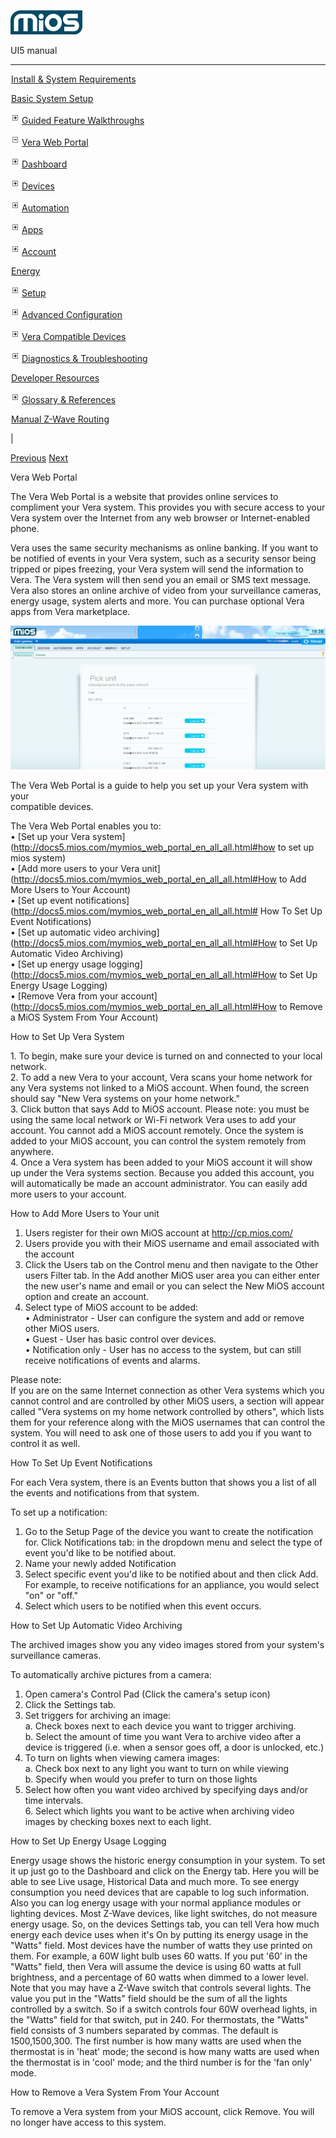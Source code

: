 ![](skins/mios/images/logo.png)

UI5 manual

  
---  
  
![](images/spacer.gif)[Install & System
Requirements](index.html#!docs5/installation_and_system_requirements_en_3Pro_all.md)

![](images/spacer.gif)[Basic System Setup ](index.html#!docs5/getting_started_en_3Pro_all.md)

![](skins/mios/images/plus.gif)[Guided Feature Walkthroughs
](features_en_3Pro_all.html)

![](skins/mios/images/minus.gif)[Vera Web Portal](index.html#!docs5/web_portal_en_3Pro_all.md)

![](skins/mios/images/plus.gif)[Dashboard](index.html#!docs5/dashboard_en_3Pro_all.md)

![](skins/mios/images/plus.gif)[Devices](index.html#!docs5/devices_en_3Pro_all.md)

![](skins/mios/images/plus.gif)[Automation](index.html#!docs5/automation_en_3Pro_all.md)

![](skins/mios/images/plus.gif)[Apps](index.html#!docs5/apps_en_3Pro_all.md)

![](skins/mios/images/plus.gif)[Account](index.html#!docs5/account_en_3Pro_all.md)

![](images/spacer.gif)[Energy](index.html#!docs5/energy_en_3Pro_all.md)

![](skins/mios/images/plus.gif)[Setup](index.html#!docs5/setup_en_3Pro_all.md)

![](skins/mios/images/plus.gif)[Advanced
Configuration](index.html#!docs5/advanced_configuration_en_3Pro_all.md)

![](skins/mios/images/plus.gif)[Vera Compatible
Devices](index.html#!docs5/supported_hardware_en_3Pro_all.md)

![](skins/mios/images/plus.gif)[Diagnostics &
Troubleshooting](index.html#!docs5/troubleshooting_en_3Pro_all.md)

![](images/spacer.gif)[Developer Resources](index.html#!docs5/developers_en_3Pro_all.md)

![](skins/mios/images/plus.gif)[Glossary &
References](index.html#!docs5/reference_en_3Pro_all.md)

![](images/spacer.gif)[Manual Z-Wave Routing](index.html#!docs5/ManualRoute_en_3Pro_all.md)

|

[Previous](index.html#!docs5/features_en_3Pro_all.html) [Next](dashboard_en_3Pro_all.md)

Vera Web Portal

The Vera Web Portal is a website that provides online services to compliment
your Vera system.  This provides you with secure access to your Vera system
over the Internet from any web browser or Internet-enabled phone.  
  
Vera uses the same security mechanisms as online banking.  If you want to be
notified of events in your Vera system, such as a security sensor being
tripped or pipes freezing, your Vera system will send the information to Vera.
The Vera system will then send you an email or SMS text message.  Vera also
stores an online archive of video from your surveillance cameras, energy
usage, system alerts and more. You can purchase optional Vera apps from Vera
marketplace.  
  
![webPortalHome](/images/mios/ui5_webPortalHome1.PNG)  
  
The Vera Web Portal is a guide to help you set up your Vera system with your  
compatible devices.  
  
The Vera Web Portal enables you to:  
• [Set up your Vera
system](http://docs5.mios.com/mymios_web_portal_en_all_all.html#how to set up
mios system)  
• [Add more users to your Vera
unit](http://docs5.mios.com/mymios_web_portal_en_all_all.html#How to Add More
Users to Your Account)  
• [Set up event
notifications](http://docs5.mios.com/mymios_web_portal_en_all_all.html# How To
Set Up Event Notifications)  
• [Set up automatic video
archiving](http://docs5.mios.com/mymios_web_portal_en_all_all.html#How to Set
Up Automatic Video Archiving)  
• [Set up energy usage
logging](http://docs5.mios.com/mymios_web_portal_en_all_all.html#How to Set Up
Energy Usage Logging)  
• [Remove Vera from your
account](http://docs5.mios.com/mymios_web_portal_en_all_all.html#How to Remove
a MiOS System From Your Account)  
  
  
How to Set Up Vera System  
  
1\. To begin, make sure your device is turned on and connected to your local
network.  
2. To add a new Vera to your account, Vera scans your home network for any Vera systems not linked to a MiOS account. When found, the screen should say "New Vera systems on your home network."  
3. Click button that says Add to MiOS account. Please note: you must be using the same local network or Wi-Fi network Vera uses to add your account. You cannot add a MiOS account remotely. Once the system is added to your MiOS account, you can control the system remotely from anywhere.  
4. Once a Vera system has been added to your MiOS account it will show up under the Vera systems section. Because you added this account, you will automatically be made an account administrator. You can easily add more users to your account.  
  
How to Add More Users to Your unit  
  
1. Users register for their own MiOS account at <http://cp.mios.com/>  
2. Users provide you with their MiOS username and email associated with the account  
3. Click the Users tab on the Control menu and then navigate to the Other users Filter tab. In the Add another MiOS user area you can either enter  the new user's name and email or you can select the New MiOS account option and create an account.  
4. Select type of MiOS account to be added:  
• Administrator - User can configure the system and add or remove other MiOS
users.  
• Guest \- User has basic control over devices.  
• Notification only \- User has no access to the system, but can still receive
notifications of events and alarms.  
  
Please note:  
If you are on the same Internet connection as other Vera systems which you
cannot control and are controlled by other MiOS users, a section will appear
called "Vera systems on my home network controlled by others", which lists
them for your reference along with the MiOS usernames that can control the
system.  You will need to ask one of those users to add you if you want to
control it as well.  
  
How To Set Up Event Notifications  
  
For each Vera system, there is an Events button that shows you a list of all
the events and notifications from that system.  
  
To set up a notification:  
  
1. Go to the Setup Page of the device you want to create the notification for. Click Notifications tab: in the dropdown menu and select the type of event you'd like to be notified about.  
2. Name your newly added Notification  
3. Select specific event you'd like to be notified about and then click Add. For example, to receive notifications for an appliance, you would select "on" or "off."  
4. Select which users to be notified when this event occurs.  
  
  
How to Set Up Automatic Video Archiving  
  
The archived images show you any video images stored from your system's
surveillance cameras.  
  
To automatically archive pictures from a camera:  
1. Open camera's Control Pad (Click the camera's setup icon)  
2. Click the Settings tab.  
3. Set triggers for archiving an image:  
a. Check boxes next to each device you want to trigger archiving.  
b. Select the amount of time you want Vera to archive video after a device is
triggered (i.e. when a sensor goes off, a door is unlocked, etc.)  
4. To turn on lights when viewing camera images:  
a. Check box next to any light you want to turn on while viewing  
b. Specify when would you prefer to turn on those lights  
5. Select how often you want video archived by specifying days and/or time intervals.  
6\. Select which lights you want to be active when archiving video images by
checking boxes next to each light.  
  
  
How to Set Up Energy Usage Logging  
  
Energy usage shows the historic energy consumption in your system. To set it
up just go to the Dashboard and click on the Energy tab. Here you will be able
to see Live usage, Historical Data and much more. To see energy consumption
you need devices that are capable to log such information.  
Also you can log energy usage with your normal appliance modules or lighting
devices.  Most Z-Wave devices, like light switches, do not measure energy
usage. So, on the devices Settings tab, you can tell Vera how much energy each
device uses when it's On by putting its energy usage in the "Watts" field.
Most devices have the number of watts they use printed on them. For example, a
60W light bulb uses 60 watts. If you put '60' in the "Watts" field, then Vera
will assume the device is using 60 watts at full brightness, and a percentage
of 60 watts when dimmed to a lower level. Note that you may have a Z-Wave
switch that controls several lights. The value you put in the "Watts" field
should be the sum of all the lights controlled by a switch. So if a switch
controls four 60W overhead lights, in the "Watts" field for that switch, put
in 240. For thermostats, the "Watts" field consists of 3 numbers separated by
commas. The default is 1500,1500,300. The first number is how many watts are
used when the thermostat is in 'heat' mode; the second is how many watts are
used when the thermostat is in 'cool' mode; and the third number is for the
'fan only' mode.  
  
  
How to Remove a Vera System From Your Account  
  
To remove a Vera system from your MiOS  account, click Remove. You will no
longer have access to this system.  
  

  

